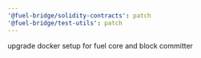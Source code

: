 ```yaml
---
'@fuel-bridge/solidity-contracts': patch
'@fuel-bridge/test-utils': patch
---
```


upgrade docker setup for fuel core and block committer
